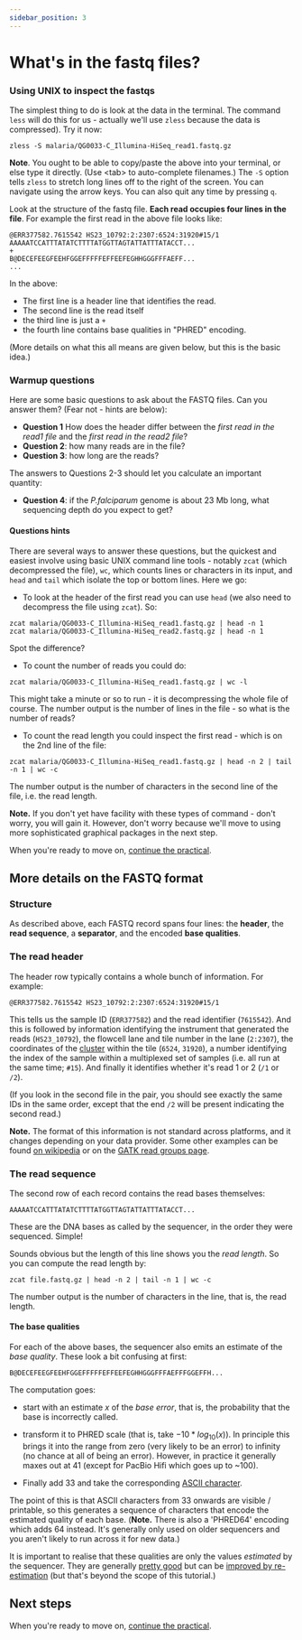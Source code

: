 ```yaml
---
sidebar_position: 3
---
```


# What's in the fastq files?

### Using UNIX to inspect the fastqs

The simplest thing to do is look at the data in the terminal. The command `less` will do this for
us - actually we'll use `zless` because the data is compressed).  Try it now:

```
zless -S malaria/QG0033-C_Illumina-HiSeq_read1.fastq.gz
```

**Note**. You ought to be able to copy/paste the above into your terminal, or else type it
directly. (Use &lt;tab&gt; to auto-complete filenames.) The `-S` option tells `zless` to stretch
long lines off to the right of the screen. You can navigate using the arrow keys. You can also quit
any time by pressing `q`.

Look at the structure of the fastq file. **Each read occupies four lines in the file**.  For example the
first read in the above file looks like:

```
@ERR377582.7615542 HS23_10792:2:2307:6524:31920#15/1
AAAAATCCATTTATATCTTTTATGGTTAGTATTATTTATACCT...
+
B@DECEFEEGFEEHFGGEFFFFFEFFEEFEGHHGGGFFFAEFF...
...
```

In the above:

* The first line is a header line that identifies the read.
* The second line is the read itself
* the third line is just a `+`
* the fourth line contains base qualities in "PHRED" encoding.

(More details on what this all means are given below, but this is the basic idea.)

### Warmup questions

Here are some basic questions to ask about the FASTQ files.  Can you answer them? (Fear not - hints are below):

* **Question 1** How does the header differ between the *first read in the read1 file* and the
*first read in the read2 file*?
* **Question 2**: how many reads are in the file?
* **Question 3**: how long are the reads?

The answers to Questions 2-3 should let you calculate an important quantity:

* **Question 4**: if the *P.falciparum* genome is about 23 Mb long, what sequencing depth do you expect to get?

#### Questions hints

There are several ways to answer these questions, but the quickest and easiest involve using basic
UNIX command line tools - notably `zcat` (which decompressed the file), `wc`, which counts lines or
characters in its input, and `head` and `tail` which isolate the top or bottom lines. Here we go:

* To look at the header of the first read you can use `head` (we also need to decompress the file using `zcat`).  So:

```
zcat malaria/QG0033-C_Illumina-HiSeq_read1.fastq.gz | head -n 1
zcat malaria/QG0033-C_Illumina-HiSeq_read2.fastq.gz | head -n 1
```

Spot the difference?

* To count the number of reads you could do:

```
zcat malaria/QG0033-C_Illumina-HiSeq_read1.fastq.gz | wc -l
```

This might take a minute or so to run - it is decompressing the whole file of course. The number
output is the number of lines in the file - so what is the number of reads?

* To count the read length you could inspect the first read - which is on the 2nd line of the file:
```
zcat malaria/QG0033-C_Illumina-HiSeq_read1.fastq.gz | head -n 2 | tail -n 1 | wc -c
```
The number output is the number of characters in the second line of the file, i.e. the read length.

**Note.** If you don't yet have facility with these types of command - don't worry, you will gain
it.  However, don't worry because we'll move to using more sophisticated graphical packages in the next step.

When you're ready to move on, [continue the practical](Pipeline_outline.md#the-practical-in-a-nutshell).

## More details on the FASTQ format
### Structure

As described above, each FASTQ record spans four lines: the **header**, the **read sequence**, a
**separator**, and the encoded **base qualities**.

### The read header

The header row typically contains a whole bunch of information.  For example:

```
@ERR377582.7615542 HS23_10792:2:2307:6524:31920#15/1
```

This tells us the sample ID (`ERR377582`) and the read identifier (`7615542`). And this is
followed by information identifying the instrument that generated the reads (`HS23_10792`), the
flowcell lane and tile number in the lane (`2:2307`), the coordinates of the
[cluster](https://www.broadinstitute.org/files/shared/illuminavids/clusterGenSlides.pdf) within the
tile (`6524`, `31920`), a number identifying the index of the sample within a multiplexed set of
samples (i.e. all run at the same time; `#15`). And finally it identifies whether it's read 1 or 2
(`/1` or `/2`).

(If you look in the second file in the pair, you should see exactly the same IDs in the same order,
except that the end `/2` will be present indicating the second read.)

**Note.** The format of this information is not standard across platforms, and it changes depending
on your data provider. Some other examples can be found [on
wikipedia](https://en.wikipedia.org/wiki/FASTQ_format#Illumina_sequence_identifiers) or on the
[GATK read groups page](https://gatk.broadinstitute.org/hc/en-us/articles/360035890671-Read-groups).

### The read sequence

The second row of each record contains the read bases themselves:
```
AAAAATCCATTTATATCTTTTATGGTTAGTATTATTTATACCT...
```
These are the DNA bases as called by the sequencer, in the order they were sequenced.  Simple!

Sounds obvious but the length of this line shows you the *read length*.  So you can compute the read length by:
```
zcat file.fastq.gz | head -n 2 | tail -n 1 | wc -c
```

The number output is the number of characters in the line, that is, the read length.

#### The base qualities

For each of the above bases, the sequencer also emits an estimate of the *base quality*. These look
a bit confusing at first:

```
B@DECEFEEGFEEHFGGEFFFFFEFFEEFEGHHGGGFFFAEFFFGGEFFH...
```

The computation goes:

* start with an estimate $x$ of the *base error*, that is, the probability that the base is incorrectly called.

* transform it to PHRED scale (that is, take $-10 * log_{10} (x)$). In principle this brings it
  into the range from zero (very likely to be an error) to infinity (no chance at all of being an
  error). However, in practice it generally maxes out at 41 (except for PacBio Hifi which goes up to ~100).

* Finally add 33 and take the corresponding [ASCII character](https://en.wikipedia.org/wiki/ASCII).

The point of this is that ASCII characters from 33 onwards are visible / printable, so this
generates a sequence of characters that encode the estimated quality of each base. (**Note.** There
is also a 'PHRED64' encoding which adds 64 instead. It's generally only used on older sequencers
and you aren't likely to run across it for new data.)

It is important to realise that these qualities are only the values *estimated* by the sequencer.
They are generally [pretty good](https://lh3.github.io/2017/07/24/on-nonvaseq-base-quality) but can
be [improved by re-estimation](https://gatk.broadinstitute.org/hc/en-us/articles/360035890531-Base-Quality-Score-Recalibration-BQSR-) (but that's beyond the scope of this tutorial.)

## Next steps

When you're ready to move on, [continue the practical](Pipeline_outline.md#the-practical-in-a-nutshell).
